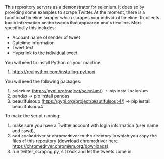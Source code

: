 This repository servers as a demonstrator for selenium. It does so by providing some examples to scrape Twitter.
At the moment, there is a functional timeline scraper which scrapes your individual timeline. It collects basic information on the tweets that appear on one's timeline. More specifically this includes:
- Account name of sender of tweet
- Datetime information
- Tweet text
- Hyperlink to the individual tweet.

You will need to install Python on your machine:
1. https://realpython.com/installing-python/

You will need the following packages:
1. selenium (https://pypi.org/project/selenium/) -> pip install selenium
2. pandas -> pip install pandas
3. beautifulsoup (https://pypi.org/project/beautifulsoup4/) -> pip install beautifulsoup4

To make the script running: 
1. make sure you have a Twitter account with login information (user name and pswd),
2. add geckodriver or chromedriver to the directory in which you copy the files of this repository (download chromedriver here: https://chromedriver.chromium.org/downloads),
3. run twitter_scraping.py, sit back and let the tweets come in.
 
